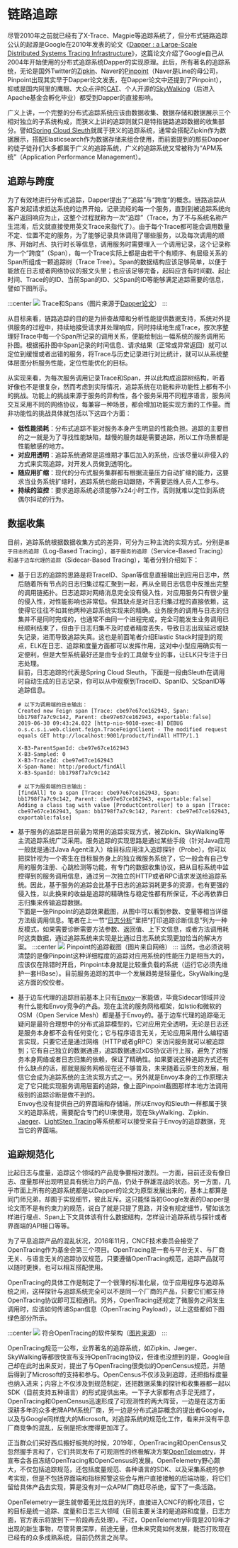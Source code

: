 # 链路追踪

尽管2010年之前就已经有了X-Trace、Magpie等追踪系统了，但分布式链路追踪公认的起源是Google在2010年发表的论文《[Dapper : a Large-Scale Distributed Systems Tracing Infrastructure](https://static.googleusercontent.com/media/research.google.com/zh-CN//archive/papers/dapper-2010-1.pdf)》，这篇论文介绍了Google自己从2004年开始使用的分布式追踪系统Dapper的实现原理。此后，所有著名的追踪系统，无论是国外Twitter的[Zipkin](https://github.com/openzipkin/zipkin)、Naver的[Pinpoint](https://github.com/naver/pinpoint)（Naver是Line的母公司，Pinpoint出现其实早于Dapper论文发表，在Dapper论文中还提到了Pinpoint），抑或是国内阿里的鹰眼、大众点评的[CAT](https://github.com/dianping/cat)、个人开源的[SkyWalking](https://github.com/apache/skywalking)（后进入Apache基金会孵化毕业）都受到Dapper的直接影响。

广义上讲，一个完整的分布式追踪系统应该由数据收集、数据存储和数据展示三个相对独立的子系统构成，而狭义上讲的追踪则就只是特指链路追踪数据的收集部分。譬如[Spring Cloud Sleuth](https://spring.io/projects/spring-cloud-sleuth)就属于狭义的追踪系统，通常会搭配Zipkin作为数据展示，搭配Elasticsearch作为数据存储来组合使用，而前面提到的那些Dapper的徒子徒孙们大多都属于广义的追踪系统，广义的追踪系统又常被称为“APM系统”（Application Performance Management）。

## 追踪与跨度

为了有效地进行分布式追踪，Dapper提出了“追踪”与“跨度”的概念。链路追踪从客户发起请求抵达系统的边界开始，记录流经的每一个服务，直到到被追踪系统向客户返回响应为止，这整个过程就称为一次“追踪”（Trace，为了不与系统名称产生混淆，后文就直接使用英文Trace来指代了）。由于每个Trace都可能会调用数量不定、位置不定的服务，为了能够记录具体调用了哪些服务，以及每次调用的顺序、开始时点、执行时长等信息，调用服务时需要埋入一个调用记录，这个记录称为一个“跨度”（Span），每一个Trace实际上都是由若干个有顺序、有层级关系的Span所组成一颗追踪树（Trace Tree）。Span的数据结构应该足够简单，以便于能放在日志或者网络协议的报文头里；也应该足够完备，起码应含有时间戳、起止时间、Trace的的ID、当前Span的ID、父Span的ID等能够满足追踪需要的信息，譬如下图所示。

:::center
![](./images/spans.png)
Trace和Spans（图片来源于[Dapper论文](https://static.googleusercontent.com/media/research.google.com/zh-CN//archive/papers/dapper-2010-1.pdf)）
:::

从目标来看，链路追踪的目的是为排查故障和分析性能提供数据支持，系统对外提供服务的过程中，持续地接受请求并处理响应，同时持续地生成Trace，按次序整理好Trace中每一个Span所记录的调用关系，便能绘制出一幅系统的服务调用拓扑图。根据拓扑图中Span记录的时间信息、请求结果（正常或异常返回）就可以定位到缓慢或者出错的服务，将Trace与历史记录进行对比统计，就可以从系统整体层面分析服务性能，定位性能优化的目标。

从实现来看，为每次服务调用记录Trace和Span，并以此构成追踪树结构，听着好像也不是很复杂，然而考虑到实际情况，追踪系统在功能和非功能性上都有不小的挑战。功能上的挑战来源于服务的异构性，各个服务采用不同程序语言，服务间交互采用不同的网络协议，每兼容一种场景，都会增加功能实现方面的工作量。而非功能性的挑战具体就包括以下这四个方面：

- **低性能损耗**：分布式追踪不能对服务本身产生明显的性能负担。追踪的主要目的之一就是为了寻找性能缺陷，越慢的服务越是需要追踪，所以工作场景都是性能敏感的地方。
- **对应用透明**：追踪系统通常是运维期才事后加入的系统，应该尽量以非侵入的方式来实现追踪，对开发人员做到透明化。
- **随应用扩缩**：现代的分布式服务集群都有根据流量压力自动扩缩的能力，这要求当业务系统扩缩时，追踪系统也能自动跟随，不需要运维人员人工参与。
- **持续的监控**：要求追踪系统必须能够7x24小时工作，否则就难以定位到系统偶尔抖动的行为。

## 数据收集

目前，追踪系统根据数据收集方式的差异，可分为三种主流的实现方式，分别是`基于日志的追踪`（Log-Based Tracing），`基于服务的追踪`（Service-Based Tracing）和`基于边车代理的追踪`（Sidecar-Based Tracing），笔者分别介绍如下：

- 基于日志的追踪的思路是将TraceID、Span等信息直接输出到应用日志中，然后随着所有节点的日志归集过程汇聚到一起，再从全局日志信息中反推出完整的调用链拓扑。日志追踪对网络消息完全没有侵入性，对应用服务只有很少量的侵入性，对性能影响也非常低。但其缺点是对日志归集过程的直接依赖，这使得它往往不如其他两种追踪系统实现来的精确。业务服务的调用与日志的归集并不是同时完成的，也通常不由同一个进程完成，完全可能发生业务调用已经顺利结束了，但由于日志归集不及时或者精度丢失，导致日志出现延迟或缺失记录，进而导致追踪失真。这也是前面笔者介绍Elastic Stack时提到的观点，ELK在日志、追踪和度量方面都可以发挥作用，这对中小型应用确实有一定便利，但是大型系统最好还是由专业的工具做专业的事，让ELK只专注于日志处理。<br/>目前，日志追踪的代表是Spring Cloud Sleuth，下面是一段由Sleuth在调用时自动生成的日志记录，你可以从中观察到TraceID、SpanID、父SpanID等追踪信息。

  ```
  # 以下为调用端的日志输出：
  Created new Feign span [Trace: cbe97e67ce162943, Span: bb1798f7a7c9c142, Parent: cbe97e67ce162943, exportable:false]
  2019-06-30 09:43:24.022 [http-nio-9010-exec-8] DEBUG o.s.c.s.i.web.client.feign.TraceFeignClient - The modified request equals GET http://localhost:9001/product/findAll HTTP/1.1
  
  X-B3-ParentSpanId: cbe97e67ce162943
  X-B3-Sampled: 0
  X-B3-TraceId: cbe97e67ce162943
  X-Span-Name: http:/product/findAll
  X-B3-SpanId: bb1798f7a7c9c142
  
  # 以下为服务端的日志输出：
  [findAll] to a span [Trace: cbe97e67ce162943, Span: bb1798f7a7c9c142, Parent: cbe97e67ce162943, exportable:false]
  Adding a class tag with value [ProductController] to a span [Trace: cbe97e67ce162943, Span: bb1798f7a7c9c142, Parent: cbe97e67ce162943, exportable:false]
  ```

- 基于服务的追踪是目前最为常用的追踪实现方式，被Zipkin、SkyWalking等主流追踪系统广泛采用。服务追踪的实现思路是通过某些手段（针对Java应用一般就是通过Java Agent注入）给目标应用注入追踪探针（Probe），你可以把探针视为一个寄生在目标服务身上的独立微服务系统了，它一般会有自己专用的服务注册、心跳检测等功能，有专门的数据收集协议，把从目标系统中监控得到的服务调用信息，通过另一次独立的HTTP或者RPC请求发送给追踪系统。因此，基于服务的追踪会比基于日志的追踪消耗更多的资源，也有更强的侵入性，以此换来的收益是追踪的精确性与稳定性都有所保证，不必再依靠日志归集来传输追踪数据。<br/>下面是一张Pinpoint的追踪效果截图，从图中可以看到参数、变量等相当详细方法级调用信息。笔者在上一节“[日志分析](/distribution/observability/logging.html)”里把“打印追踪诊断信息”列为一种反模式，如果需要诊断需要方法参数、返回值、上下文信息，或者方法调用耗时这类数据，通过追踪系统来实现是比通过日志系统实现更加恰当的解决方案。
  :::center
  ![](./images/pinpoint.png)
  Pinpoint的追踪截图（图片来自网络）
  :::
  当然，也必须说明清楚的是像Pinpoint这种详细程度的追踪对应用系统的性能压力是相当大的，应该仅在除错时开启，Pinpoint本身就是比较重负载的系统（运行它必须先维护一套HBase）。目前服务追踪的其中一个发展趋势是轻量化，SkyWalking是这方面的佼佼者。

- 基于边车代理的追踪目前基本上只有[Envoy](https://www.envoyproxy.io/)一家能做，毕竟Sidecar领域并没有什么能和Envoy竞争的产品。现在主流的服务网格框架，如Istio和微软的OSM（Open Service Mesh）都是基于Envoy的。基于边车代理的追踪毫无疑问是最符合理想中的分布式追踪模型的，它对应用完全透明，无论是日志还是服务本身都不会有任何变化；它与程序语言无关，无论应用采用什么编程语言实现，只要它还是通过网络（HTTP或者gRPC）来访问服务就可以被追踪到；它有自己独立的数据通道，追踪数据通过xDS协议进行上报，避免了对服务本身网络或者日志归集的依赖，保证了精确性。如果要说这种追踪方式还有什么缺点的话，那就是服务网格现在还不够普及，未来随着云原生的发展，相信它会成为追踪系统的主流实现方式之一。另外就是Envoy本身的工作原理决定了它只能实现服务调用层面的追踪，像上面Pinpoint截图那样本地方法调用级别的追踪诊断是做不到的。<br/>Envoy也没有提供自己的界面端和存储端，所以Envoy和Sleuth一样都属于狭义的追踪系统，需要配合专门的UI来使用，现在SkyWalking、Zipkin、[Jaeger](https://www.jaegertracing.io/)、[LightStep Tracing](https://lightstep.com/products/)等系统都可以接受来自于Envoy的追踪数据，充当它的界面端。

## 追踪规范化

比起日志与度量，追踪这个领域的产品竞争要相对激烈。一方面，目前还没有像日志、度量那样出现明显具有统治力的产品，仍处于群雄混战的状态。另一方面，几乎市面上所有的追踪系统都是以Dapper的论文为原型发展出来的，基本上都算是同门师兄弟，却囿于实现细节，彼此互斥。这只能怪当初Google发表的Dapper是论文而不是有约束力的规范，说白了就是只提了思路，并没有规定细节，譬如该怎样进行埋点、Span上下文具体该有什么数据结构，怎样设计追踪系统与探针或者界面端的API接口等等。

为了平息追踪产品的混乱状况，2016年11月，CNCF技术委员会接受了OpenTracing作为基金会第三个项目。OpenTracing是一套与平台无关、与厂商无关、与语言无关的追踪协议规范，只要遵循OpenTracing规范，追踪产品就可以随时更换，也可以相互搭配使用。

OpenTracing的具体工作是制定了一个很薄的标准化层，位于应用程序与追踪系统之间，这样探针与追踪系统完全可以不是同一个厂商的产品，只要它们都支持OpenTracing协议即可互相通讯。另外，OpenTracing还规定了微服务之间发生调用时，应该如何传递Span信息（OpenTracing Payload），以上这些都如下图绿色部分所示。

:::center
![](./images/opentracing.png)
符合OpenTracing的软件架构（[图片来源](https://medium.com/opentracing/towards-turnkey-distributed-tracing-5f4297d1736)）
:::

OpenTracing规范一公布，业界著名的追踪系统，如Zipkin、Jaeger、SkyWalking等都很快宣布支持OpenTracing协议，但谁也没想到的是，Google自己却在此时出来反对，提出了与OpenTracing很类似的OpenCensus规范，并随后得到了Microsoft的支持和参与。OpenCensus不仅涉及到追踪，还把指标度量也纳入进来；内容上不仅涉及到规范制定，还把数据采集的探针和收集器都一起以SDK（目前支持五种语言）的形式提供出来。一下子大家都有点手足无措了，OpenTracing和OpenCensus迅速形成了可观测性的两大阵营，一边是在这方面深耕多年的众多老牌APM系统厂商，另一边是分布式追踪概念的提出者Google，以及与Google同样庞大的Microsoft。对追踪系统的规范化工作，看来并没有平息厂商竞争的混乱，反倒是把水搅得更加浑了。

正当群众们买好西瓜搬好板凳的时候，2019年，OpenTracing和OpenCensus又忽然握手言和了，它们共同发布了可观测性的终极解决方案[OpenTelemetry](https://opentelemetry.io/)，并宣布会各自冻结OpenTracing和OpenCensus的发展。OpenTelemetry野心颇大，不仅包括追踪规范，还包括度量规范、各种语言的SDK、以及采集系统的参考实现，但是不包括界面端和指标预警这些会与用户直接接触的后端功能，将它们留给具体产品去实现，算是没有对一众APM厂商赶尽杀绝，留下了一条活路。

OpenTelemetry一诞生就带着无比炫目的光环，直接进入CNCF的孵化项目，它的目标是统一追踪、度量和日志三大领域（目前主要关注的是追踪和度量，日志方面，官方表示将放到下一阶段再去处理）。不过，OpenTelemetry毕竟是2019年才出现的新生事物，尽管背景深厚，前途无量，但未来究竟如何发展，能否打败现在已经有的众多成熟系统，目前仍然言之尚早。